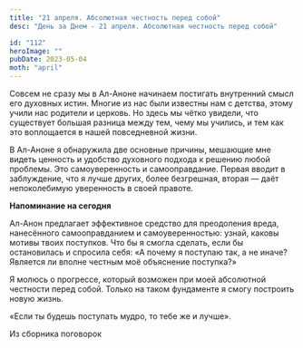 ```yaml
---
title: "21 апреля. Абсолютная честность перед собой"
desc: "День за Днем - 21 апреля. Абсолютная честность перед собой"

id: "112"
heroImage: ""
pubDate: 2023-05-04
moth: "april"
---
```


Совсем не сразу мы в Ал-Аноне начинаем постигать внутренний смысл его духовных
истин. Многие из нас были известны нам с детства, этому учили нас родители и
церковь. Но здесь мы чётко увидели, что существует большая разница между тем,
чему мы учились, и тем как это воплощается в нашей повседневной жизни.

В Ал-Аноне я обнаружила две основные причины, мешающие мне видеть ценность и
удобство духовного подхода к решению любой проблемы. Это самоуверенность и
самооправдание. Первая вводит в заблуждение, что я лучше других, более
безгрешная, вторая — даёт непоколебимую уверенность в своей правоте.

**Напоминание на сегодня**

Ал-Анон предлагает эффективное средство для преодоления вреда, нанесённого
самооправданием и самоуверенностью: узнай, каковы мотивы твоих поступков. Что
бы я смогла сделать, если бы остановилась и спросила себя: «А почему я
поступаю так, а не иначе? Является ли вполне честным моё объяснение поступка?»

Я молюсь о прогрессе, который возможен при моей абсолютной честности перед
собой. Только на таком фундаменте я смогу построить новую жизнь.

«Если ты будешь поступать мудро, то тебе же и лучше».

Из сборника поговорок
